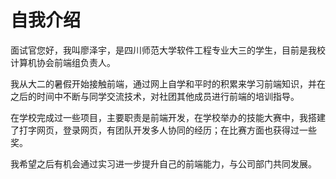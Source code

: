 # 自我介绍	

面试官您好，我叫廖泽宇，是四川师范大学软件工程专业大三的学生，目前是我校计算机协会前端组负责人。

我从大二的暑假开始接触前端，通过网上自学和平时的积累来学习前端知识，并在之后的时间中不断与同学交流技术，对社团其他成员进行前端的培训指导。

在学校完成过一些项目，主要职责是前端开发，在学校举办的技能大赛中，我搭建了打字网页，登录网页，有团队开发多人协同的经历；在比赛方面也获得过一些奖。

我希望之后有机会通过实习进一步提升自己的前端能力，与公司部门共同发展。